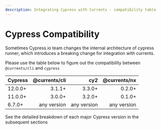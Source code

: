 ```yaml
---
description: Integrating Cypress with Currents - compatibility table
---
```


# Cypress Compatibility

Sometimes Cypress.io team changes the internal architecture of cypress runner, which introduces a breaking change for integration with currents.&#x20;

Please use the table below to figure out the compatibility between `@currents/cli` and `cypress`

| Cypress | @currents/cli |         cy2 | @currents/nx |
| ------- | ------------: | ----------: | -----------: |
| 12.0.0+ |        3.1.1+ |      3.3.0+ |       0.2.0+ |
| 11.0.0+ |        3.0.0+ |      3.2.0+ |       0.1.0+ |
| 6.7.0+  |   any version | any version |  any version |

See the detailed breakdown of each major Cypress version in the subsequent sections
